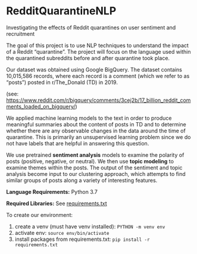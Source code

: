 # RedditQuarantineNLP
Investigating the effects of Reddit quarantines on user sentiment and recruitment 


The goal of this project is to use NLP techniques to understand the impact of a Reddit “quarantine”. The project will focus on the language used within the quarantined subreddits before and after quarantine took place.

Our dataset was obtained using Google BigQuery. The dataset contains 10,015,586 records, where each record is a comment (which we refer to as “posts”) posted in r/The_Donald (TD) in 2019. 

(see: https://www.reddit.com/r/bigquery/comments/3cej2b/17_billion_reddit_comments_loaded_on_bigquery/)

We applied machine learning models to the text in order to produce meaningful summaries about the content of posts in TD and to determine whether there are any observable changes in the data around the time of quarantine. This is primarily an unsupervised learning problem since we do not have labels that are helpful in answering this question. 


We use pretrained **sentiment analysis** models to examine the polarity of posts (positive, negative, or neutral). We then use **topic modeling** to examine themes within the posts. The output of the sentiment and topic analysis become input to our clustering approach, which attempts to find similar groups of posts along a variety of interesting features.


**Language Requirements:**
Python 3.7

**Required Libraries:**
See [requirements.txt](requirements.txt)

To create our environment:
1. create a venv (must have venv installed): `PYTHON -m venv env`
2. activate env: `source env/bin/activate`
3. install packages from requirements.txt: `pip install -r requirements.txt`
